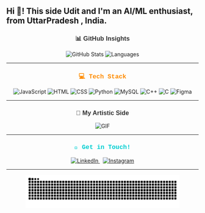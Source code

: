 <h2 align="left">Hi 👋! This side Udit and I'm an AI/ML enthusiast, from UttarPradesh , India.</h2>

###


<h3 align="center" style="color: #333333; font-family: 'Arial', sans-serif;">📊 GitHub Insights</h3>
<div align="center">
  <img src="https://github-readme-stats.vercel.app/api?username=Uditsingh5&hide_title=false&hide_rank=false&show_icons=true&include_all_commits=true&count_private=true&disable_animations=false&theme=tokyonight&locale=en&hide_border=true" height="160" alt="GitHub Stats" />
  <img src="https://github-readme-stats.vercel.app/api/top-langs?username=Uditsingh5&locale=en&hide_title=false&layout=compact&card_width=320&langs_count=5&theme=tokyonight&hide_border=true" height="160" alt="Languages" />
</div>

---

<h3 align="center" style="color: #FF8C00; font-family: 'Courier New', Courier, monospace;">💻 Tech Stack</h3>

<div align="center">
  <img src="https://cdn.jsdelivr.net/gh/devicons/devicon/icons/javascript/javascript-original.svg" height="45" alt="JavaScript" />
  <img src="https://cdn.jsdelivr.net/gh/devicons/devicon/icons/html5/html5-original.svg" height="45" alt="HTML" />
  <img src="https://cdn.jsdelivr.net/gh/devicons/devicon/icons/css3/css3-original.svg" height="45" alt="CSS" />
  <img src="https://cdn.jsdelivr.net/gh/devicons/devicon/icons/python/python-original.svg" height="45" alt="Python" />
  <img src="https://cdn.jsdelivr.net/gh/devicons/devicon/icons/mysql/mysql-original.svg" height="45" alt="MySQL" />
  <img src="https://cdn.jsdelivr.net/gh/devicons/devicon/icons/cplusplus/cplusplus-original.svg" height="45" alt="C++" />
  <img src="https://cdn.jsdelivr.net/gh/devicons/devicon/icons/c/c-original.svg" height="45" alt="C" />
  <img src="https://cdn.jsdelivr.net/gh/devicons/devicon/icons/figma/figma-original.svg" height="45" alt="Figma" />
</div>

---

<h3 align="center" style="color: #333333; font-family: 'Arial', sans-serif;">🎨 My Artistic Side</h3>
<div align="center">
  <img src="https://i.giphy.com/media/v1.Y2lkPTc5MGI3NjExM3ZuNnh0NHl2MGxlMzhqdGc5cWRueXYwNm1wMHV3b3Fndm5zdzBvbCZlcD12MV9pbnRlcm5hbF9naWZfYnlfaWQmY3Q9Zw/QDjpIL6oNCVZ4qzGs7/giphy.gif" alt="GIF" height="180" />
</div>

---

<h3 align="center" style="color: #00CED1; font-family: 'Courier New', Courier, monospace;">🤝 Get in Touch!</h3>

<div align="center">
  <a href="https://www.linkedin.com/in/udit-narayan-singh01/" target="_blank">
    <img src="https://img.shields.io/static/v1?message=LinkedIn&logo=linkedin&label=&color=0077B5&logoColor=white&labelColor=&style=flat" height="45" alt="LinkedIn" />
  </a>
  &nbsp;
  <a href="https://www.instagram.com/uditsingh005/" target="_blank">
    <img src="https://img.shields.io/static/v1?message=Instagram&logo=instagram&label=&color=E4405F&logoColor=white&labelColor=&style=flat" height="45" alt="Instagram" />
  </a>
</div>

---

<div align="center">
  <img src="https://raw.githubusercontent.com/Uditsingh5/Uditsingh5/output/snake.svg" alt="Snake Animation" width="80%" />
</div>


